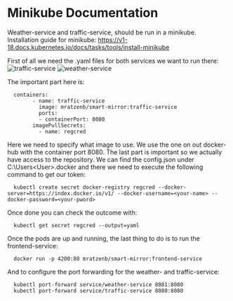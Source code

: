 # Minikube Documentation

Weather-service and traffic-service, should be run in a minikube. 
Installation guide for minikube: https://v1-18.docs.kubernetes.io/docs/tasks/tools/install-minikube

First of all we need the .yaml files for both services we want to run there:
![traffic-service](../traffic-service.yml)
![weather-service](../weather-service.yml)

The important part here is:

      containers:
            - name: traffic-service
              image: mratzenb/smart-mirror:traffic-service
              ports:
              - containerPort: 8080
            imagePullSecrets:
              - name: regcred
        
Here we need to specify what image to use. We use the one on out docker-hub with the container port 8080. The last part is important so we actually have access to the repository.
We can find the config.json under C:\Users\<User>\.docker and there we need to execute the following command to get our token:

      kubectl create secret docker-registry regcred --docker-server=https://index.docker.io/v1/ --docker-username=<your-name> --docker-password=<your-pword>

Once done you can check the outcome with:

      kubectl get secret regcred --output=yaml

Once the pods are up and running, the last thing to do is to run the frontend-service:

      docker run -p 4200:80 mratzenb/smart-mirror:frontend-service

And to configure the port forwarding for the weather- and traffic-service:
      
      kubectl port-forward service/weather-service 8081:8080
      kubectl port-forward service/traffic-service 8080:8080

